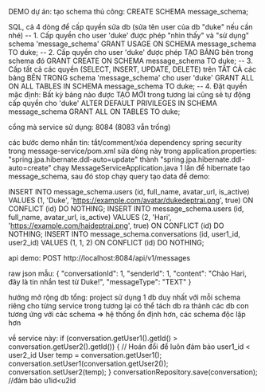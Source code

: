DEMO dự án:
tạo schema thủ công:
CREATE SCHEMA message_schema;

SQL, cả 4 dòng để cấp quyền sửa db (sửa tên user của db "duke" nếu cần nhé)
-- 1. Cấp quyền cho user 'duke' được phép "nhìn thấy" và "sử dụng" schema 'message_schema'
GRANT USAGE ON SCHEMA message_schema TO duke;
-- 2. Cấp quyền cho user 'duke' được phép TẠO BẢNG bên trong schema đó
GRANT CREATE ON SCHEMA message_schema TO duke;
-- 3. Cấp tất cả các quyền (SELECT, INSERT, UPDATE, DELETE) trên TẤT CẢ các bảng BÊN TRONG schema 'message_schema' cho user 'duke'
GRANT ALL ON ALL TABLES IN SCHEMA message_schema TO duke;
-- 4. Đặt quyền mặc định: Bất kỳ bảng nào được TẠO MỚI trong tương lai cũng sẽ tự động cấp quyền cho 'duke'
ALTER DEFAULT PRIVILEGES IN SCHEMA message_schema GRANT ALL ON TABLES TO duke;



cổng mà service sử dụng: 8084 (8083 vẫn trống)

các bước demo nhắn tin: 
tắt/comment/xóa dependency spring security trong message-service/pom.xml
sửa dòng này trong application.properties: "spring.jpa.hibernate.ddl-auto=update" thành "spring.jpa.hibernate.ddl-auto=create"
chạy MessageServiceApplication.java 1 lần để hibernate tạo message_schema, sau đó stop
chạy query tạo data để demo:

INSERT INTO message_schema.users (id, full_name, avatar_url, is_active)
VALUES (1, 'Duke', 'https://example.com/avatar/dukedeptrai.png', true)
ON CONFLICT (id) DO NOTHING;
INSERT INTO message_schema.users (id, full_name, avatar_url, is_active)
VALUES (2, 'Hari', 'https://example.com/haideptrai.png', true)
ON CONFLICT (id) DO NOTHING;
INSERT INTO message_schema.conversations (id, user1_id, user2_id)
VALUES (1, 1, 2)
ON CONFLICT (id) DO NOTHING;

api demo: POST http://localhost:8084/api/v1/messages

raw json mẫu:
{
"conversationId": 1,
"senderId": 1,
"content": "Chào Hari, đây là tin nhắn test từ Duke!",
"messageType": "TEXT"
}





hướng mở rộng db tổng:
project sử dụng 1 db duy nhất với mỗi schema riêng cho từng service
trong tương lại có thể tách db ra thành các db con tương ứng với các schema => hệ thống ổn định hơn, các schema độc lập hơn

về service này:
if (conversation.getUser1().getId() > conversation.getUser2().getId()) {
// Hoán đổi để luôn đảm bảo user1_id < user2_id
User temp = conversation.getUser1();
conversation.setUser1(conversation.getUser2());
conversation.setUser2(temp);
}
conversationRepository.save(conversation); //đảm bảo u1id<u2id